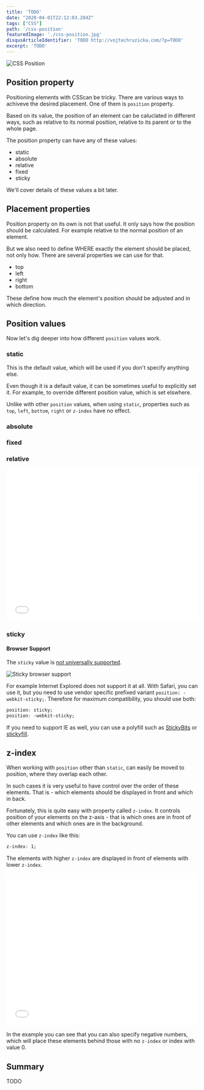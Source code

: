 ```yaml
---
title: 'TODO'
date: "2020-04-01T22:12:03.284Z"
tags: ["CSS"]
path: '/css-position'
featuredImage: './css-position.jpg'
disqusArticleIdentifier: 'TODO http://vojtechruzicka.com/?p=TODO'
excerpt: 'TODO'
---
```


![CSS Position](drafts/css-positions-position.jpg)


## Position property
Positioning elements with CSScan be tricky. There are various ways to achiveve the desired placement. One of them is `position` property.

Based on its value, the position of an element can be caluclated in different ways, such as relative to its normal position, relative to its parent or to the whole page.

The position property can have any of these values:

- static
- absolute
- relative
- fixed
- sticky

We'll cover details of these values a bit later.

## Placement properties
Position property on its own is not that useful. It only says how the position should be calculated. For example relative to the normal position of an element.

But we also need to define WHERE exactly the element should be placed, not only how. There are several properties we can use for that.

- top
- left
- right
- bottom

These define how much the element's position should be adjusted and in which direction.

## Position values
Now let's dig deeper into how different `position` values work.

### static
This is the default value, which will be used if you don't specify anything else.

Even though it is a default value, it can be sometimes useful to explicitly set it. For example, to override different position value, which is set elswhere.

Unlike with other `position` values, when using `static`, properties such as `top`, `left`, `bottom`, `right` or `z-index` have no effect.

### absolute

### fixed

### relative

<!-- TODO this can be replaced by simple url once there is support in the gatsby codepen plugin -->
<iframe height="400" scrolling="no" src="//codepen.io/vojtechruz/embed/preview/mdJamVb/?height=400&amp;theme-id=light&amp;default-tab="result" frameborder="no" allowtransparency="true" allowfullscreen="true" style="width: 100%;"></iframe>

### sticky

#### Browser Support 
The `sticky` value is [not universally supported](https://caniuse.com/#feat=css-sticky). 

![Sticky browser support](drafts/css-positionicky-support.png)

For example Internet Explored does not support it at all. With Safari, you can use it, but you need to use vendor specific prefixed variant `position: -webkit-sticky;`. Therefore for maximum compatibility, you should use both:

```css
position: sticky;
position: -webkit-sticky;
```

If you need to support IE as well, you can use a polyfill such as [StickyBits](https://github.com/yowainwright/stickybits) or [stickyfill](https://github.com/wilddeer/stickyfill).

## z-index
When working with `position` other than `static`, can easily be moved to position, where they overlap each other.

In such cases it is very useful to have control over the order of these elements. That is - which elements should be displayed in front and which in back.

Fortunately, this is quite easy with property called `z-index`. It controls position of your elements on the z-axis - that is which ones are in front of other elements and which ones are in the background.

You can use `z-index` like this:

```css
z-index: 1;
```

The elements with higher `z-index` are displayed in front of elements with lower `z-index`.

<!-- TODO this can be replaced by simple url once there is support in the gatsby codepen plugin -->
<iframe height="400" scrolling="no" src="//codepen.io/vojtechruz/embed/preview/abOPmwy/?height=400&amp;theme-id=light&amp;default-tab="result" frameborder="no" allowtransparency="true" allowfullscreen="true" style="width: 100%;"></iframe>

In the example you can see that you can also specify negative numbers, which will place these elements behind those with no `z-index` or index with value 0.


## Summary
TODO




<!-- TODO TODO inherit: the position value doesn’t cascade, so this can be used to specifically force it to, and inherit the positioning value from its parent. -->